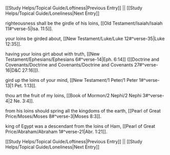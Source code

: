 [[Study Helps/Topical Guide/Loftiness|Previous Entry]]  ||  [[Study Helps/Topical Guide/Loneliness|Next Entry]]

 righteousness shall be the girdle of his loins, [[Old Testament/Isaiah/Isaiah 11#^verse-5|Isa. 11:5]].

 your loins be girded about, [[New Testament/Luke/Luke 12#^verse-35|Luke 12:35]].

 having your loins girt about with truth, [[New Testament/Ephesians/Ephesians 6#^verse-14|Eph. 6:14]] ([[Doctrine and Covenants/Doctrine and Covenants/Doctrine and Covenants 27#^verse-16|D&C 27:16]]).

 gird up the loins of your mind, [[New Testament/1 Peter/1 Peter 1#^verse-13|1 Pet. 1:13]].

 thou art the fruit of my loins, [[Book of Mormon/2 Nephi/2 Nephi 3#^verse-4|2 Ne. 3:4]].

 from his loins should spring all the kingdoms of the earth, [[Pearl of Great Price/Moses/Moses 8#^verse-3|Moses 8:3]].

 king of Egypt was a descendant from the loins of Ham, [[Pearl of Great Price/Abraham/Abraham 1#^verse-21|Abr. 1:21]].

[[Study Helps/Topical Guide/Loftiness|Previous Entry]]  ||  [[Study Helps/Topical Guide/Loneliness|Next Entry]]